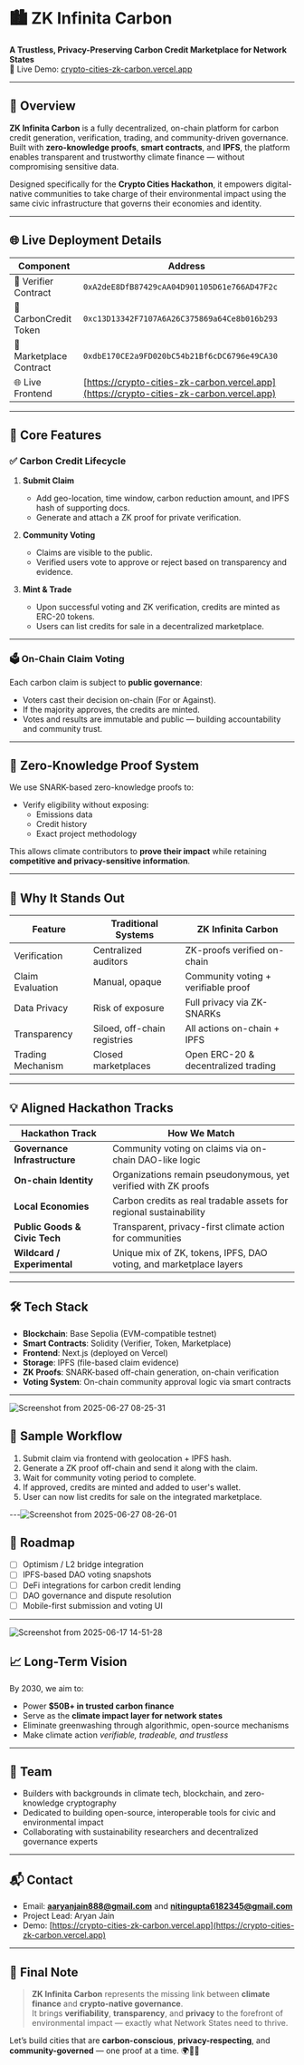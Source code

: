 # 🏙️ ZK Infinita Carbon

**A Trustless, Privacy-Preserving Carbon Credit Marketplace for Network States**  
🔗 Live Demo: [crypto-cities-zk-carbon.vercel.app](https://crypto-cities-zk-carbon.vercel.app)

---

## 🚀 Overview

**ZK Infinita Carbon** is a fully decentralized, on-chain platform for carbon credit generation, verification, trading, and community-driven governance. Built with **zero-knowledge proofs**, **smart contracts**, and **IPFS**, the platform enables transparent and trustworthy climate finance — without compromising sensitive data.

Designed specifically for the **Crypto Cities Hackathon**, it empowers digital-native communities to take charge of their environmental impact using the same civic infrastructure that governs their economies and identity.

---

## 🌐 Live Deployment Details

| Component               | Address                                                                 |
|------------------------|-------------------------------------------------------------------------|
| 🧪 Verifier Contract     | `0xA2deE8DfB87429cAA04D901105D61e766AD47F2c`                             |
| 🌱 CarbonCredit Token   | `0xc13D13342F7107A6A26C375869a64Ce8b016b293`                             |
| 🛒 Marketplace Contract  | `0xdbE170CE2a9FD020bC54b21Bf6cDC6796e49CA30`                             |
| 🌐 Live Frontend        | [https://crypto-cities-zk-carbon.vercel.app](https://crypto-cities-zk-carbon.vercel.app) |

---

## 🧱 Core Features

### ✅ Carbon Credit Lifecycle

1. **Submit Claim**  
   - Add geo-location, time window, carbon reduction amount, and IPFS hash of supporting docs.
   - Generate and attach a ZK proof for private verification.

2. **Community Voting**  
   - Claims are visible to the public.
   - Verified users vote to approve or reject based on transparency and evidence.

3. **Mint & Trade**  
   - Upon successful voting and ZK verification, credits are minted as ERC-20 tokens.
   - Users can list credits for sale in a decentralized marketplace.

---

### 🗳️ On-Chain Claim Voting

Each carbon claim is subject to **public governance**:

- Voters cast their decision on-chain (For or Against).
- If the majority approves, the credits are minted.
- Votes and results are immutable and public — building accountability and community trust.

---

## 🔐 Zero-Knowledge Proof System

We use SNARK-based zero-knowledge proofs to:

- Verify eligibility without exposing:
  - Emissions data
  - Credit history
  - Exact project methodology

This allows climate contributors to **prove their impact** while retaining **competitive and privacy-sensitive information**.

---

## 🧠 Why It Stands Out

| Feature                       | Traditional Systems             | ZK Infinita Carbon                    |
|------------------------------|----------------------------------|---------------------------------------|
| Verification                 | Centralized auditors             | ZK-proofs verified on-chain           |
| Claim Evaluation             | Manual, opaque                   | Community voting + verifiable proof   |
| Data Privacy                 | Risk of exposure                 | Full privacy via ZK-SNARKs            |
| Transparency                 | Siloed, off-chain registries     | All actions on-chain + IPFS           |
| Trading Mechanism            | Closed marketplaces              | Open ERC-20 & decentralized trading   |

---

## 💡 Aligned Hackathon Tracks

| Hackathon Track               | How We Match                                                        |
|------------------------------|---------------------------------------------------------------------|
| **Governance Infrastructure** | Community voting on claims via on-chain DAO-like logic              |
| **On-chain Identity**         | Organizations remain pseudonymous, yet verified with ZK proofs      |
| **Local Economies**           | Carbon credits as real tradable assets for regional sustainability  |
| **Public Goods & Civic Tech** | Transparent, privacy-first climate action for communities           |
| **Wildcard / Experimental**   | Unique mix of ZK, tokens, IPFS, DAO voting, and marketplace layers  |

---

## 🛠️ Tech Stack

- **Blockchain**: Base Sepolia (EVM-compatible testnet)
- **Smart Contracts**: Solidity (Verifier, Token, Marketplace)
- **Frontend**: Next.js (deployed on Vercel)
- **Storage**: IPFS (file-based claim evidence)
- **ZK Proofs**: SNARK-based off-chain generation, on-chain verification
- **Voting System**: On-chain community approval logic via smart contracts

---

![Screenshot from 2025-06-27 08-25-31](https://github.com/user-attachments/assets/85c28d30-4185-4098-998f-9eceab97ab43)

## 🧪 Sample Workflow

1. Submit claim via frontend with geolocation + IPFS hash.
2. Generate a ZK proof off-chain and send it along with the claim.
3. Wait for community voting period to complete.
4. If approved, credits are minted and added to user's wallet.
5. User can now list credits for sale on the integrated marketplace.

---![Screenshot from 2025-06-27 08-26-01](https://github.com/user-attachments/assets/b6f6802e-5c6d-4088-b826-91d586633269)


## 🧭 Roadmap

- [ ] Optimism / L2 bridge integration  
- [ ] IPFS-based DAO voting snapshots  
- [ ] DeFi integrations for carbon credit lending  
- [ ] DAO governance and dispute resolution  
- [ ] Mobile-first submission and voting UI

---
![Screenshot from 2025-06-17 14-51-28](https://github.com/user-attachments/assets/603f7e79-4e09-4e49-84d1-d998e312e0fb)

## 📈 Long-Term Vision

By 2030, we aim to:

- Power **$50B+ in trusted carbon finance**
- Serve as the **climate impact layer for network states**
- Eliminate greenwashing through algorithmic, open-source mechanisms
- Make climate action *verifiable, tradeable, and trustless*

---

## 👥 Team

- Builders with backgrounds in climate tech, blockchain, and zero-knowledge cryptography  
- Dedicated to building open-source, interoperable tools for civic and environmental impact  
- Collaborating with sustainability researchers and decentralized governance experts

---

## 📬 Contact

- Email: **aaryanjain888@gmail.com** and **nitingupta6182345@gmail.com**
- Project Lead: Aryan Jain  
- Demo: [https://crypto-cities-zk-carbon.vercel.app](https://crypto-cities-zk-carbon.vercel.app)

---

## 🏁 Final Note

> **ZK Infinita Carbon** represents the missing link between **climate finance** and **crypto-native governance**.  
> It brings **verifiability**, **transparency**, and **privacy** to the forefront of environmental impact — exactly what Network States need to thrive.

Let’s build cities that are **carbon-conscious**, **privacy-respecting**, and **community-governed** — one proof at a time. 🌍🔐🌱
